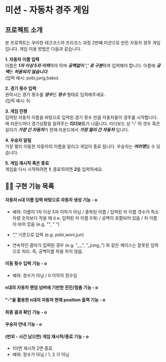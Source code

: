 # 미션 - 자동차 경주 게임

## 프로젝트 소개
본 프로젝트는 우아한 테크코스의 프리코스 과정 2번째 미션으로 만든 자동차 경주 게임입니다. 게임 이용 방법은 다음과 같습니다.

**1. 자동차 이름 입력** <br>
이름은 ***1자 이상 5자 이하***여야 하며 ***공백없이 ',' 로 구분***하여 입력해야 합니다. 
이름에 ***공백***은 ***허용되지 않습니다***.<br>
(입력 예시: pobi,jung,babo) <br>

**2. 경기 횟수 입력** <br>
원하시는 경기 횟수를 ***양수***인 ***정수*** 형태로 입력해주세요. <br>
(입력 예시: 5) <br>

**3. 게임 진행** <br>
입력된 자동차 이름을 바탕으로 입력된 경기 횟수 만큼 자동차들이 경주를 시작합니다. 
매 라운드마다 경기상황을 알려주는 **리더보드**가 나옵니다.
리더보드 상 **'-'** 의 갯수 혹은 길이가 ***가장 긴 자동차***가 현재 라운드에서 ***가장 멀리 간 자동차*** 입니다.<br>

**4. 우승자 알림** <br>
가장 멀리 이동한 자동차의 이름을 알리고 게임이 종료 됩니다. 우승자는 ***여러명***일 수 있습니다. <br>
   
**5. 게임 재시작 혹은 종료** <br>
게임을 다시 시작하려면 ***1***, 종료하려면 ***2***를 입력하세요.

## ✍🏻 구현 기능 목록
#### 자동차 n대 이름 입력 바탕으로 자동차 생성 기능 - o
- 예외: 이름이 1자 이상 5자 이하가 아님 
  / 중복된 이름 
  / 입력된 차 이름 갯수가 최소 차량 숫자보다 작을 때 (i.e. 입력된 차 이름 0개)
  / 공백이 포함되어 있음
  / 차 이름이 비어 있음 (e.g. "", "   ") 
  
- "," 기준으로 입력 (e.g. pobi,woni,jun)
- 연속적인 콤마가 입력된 경우 (e.g. ",,,,", ",,jung,,") 와 같은 케이스는 잘못된 입력으로 처리. 즉, 공백이름 허용 하지 않음.
#### 이동 횟수 입력 기능 - o
- 예외: 정수가 아님 / 0 이하의 정수임
#### n대의 자동차 랜덤 넘버에 기반한 전진/멈춤 기능 - o
#### "-"을 활용한 n대의 자동차 현재 position 출력 기능 - o
#### 최종 결과 확인 기능 - o
#### 우승자 안내 기능 - o

#### (번외 - 시간 남으면) 게임 재시작/종료 기능 - o
- 1이면 재시작 2면 종료
- 예외: 정수가 아님 / 1, 2 가 아님